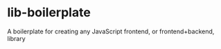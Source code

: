 lib-boilerplate
===============

A boilerplate for creating any JavaScript frontend, or frontend+backend, library
